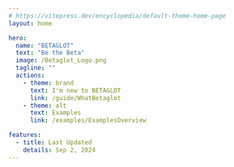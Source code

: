 ```yaml
---
# https://vitepress.dev/encyclopedia/default-theme-home-page
layout: home

hero:
  name: "BETAGLOT"
  text: "Be the Beta"
  image: /Betaglot_Logo.png
  tagline: ""
  actions:
    - theme: brand
      text: I'm new to BETAGLOT
      link: /guide/WhatBetaglot
    - theme: alt
      text: Examples
      link: /examples/ExamplesOverview

features:
  - title: Last Updated
    details: Sep 2, 2024
---
```


